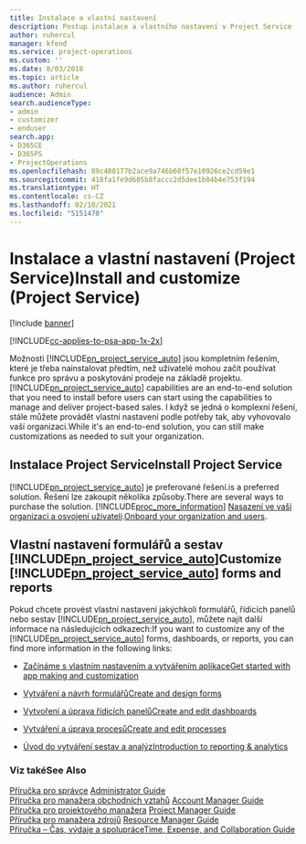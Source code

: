 ```yaml
---
title: Instalace a vlastní nastavení
description: Postup instalace a vlastního nastavení v Project Service
author: ruhercul
manager: kfend
ms.service: project-operations
ms.custom: ''
ms.date: 8/03/2018
ms.topic: article
ms.author: ruhercul
audience: Admin
search.audienceType:
- admin
- customizer
- enduser
search.app:
- D365CE
- D365PS
- ProjectOperations
ms.openlocfilehash: 89c480177b2ace9a746b60f57e10926ce2cd59e1
ms.sourcegitcommit: 418fa1fe9d605b8faccc2d5dee1b04b4e753f194
ms.translationtype: HT
ms.contentlocale: cs-CZ
ms.lasthandoff: 02/10/2021
ms.locfileid: "5151470"
---
```

# <a name="install-and-customize-project-service"></a><span data-ttu-id="c9a8c-103">Instalace a vlastní nastavení (Project Service)</span><span class="sxs-lookup"><span data-stu-id="c9a8c-103">Install and customize (Project Service)</span></span>

[!include [banner](../includes/psa-now-project-operations.md)]

[!INCLUDE[cc-applies-to-psa-app-1x-2x](../includes/cc-applies-to-psa-app-1x-2x.md)]

<span data-ttu-id="c9a8c-104">Možnosti [!INCLUDE[pn_project_service_auto](../includes/pn-project-service-auto.md)] jsou kompletním řešením, které je třeba nainstalovat předtím, než uživatelé mohou začít používat funkce pro správu a poskytování prodeje na základě projektu.</span><span class="sxs-lookup"><span data-stu-id="c9a8c-104">[!INCLUDE[pn_project_service_auto](../includes/pn-project-service-auto.md)] capabilities are an end-to-end solution that you need to install before users can start using the capabilities to manage and deliver project-based sales.</span></span> <span data-ttu-id="c9a8c-105">I když se jedná o komplexní řešení, stále můžete provádět vlastní nastavení podle potřeby tak, aby vyhovovalo vaší organizaci.</span><span class="sxs-lookup"><span data-stu-id="c9a8c-105">While it's an end-to-end solution, you can still make customizations as needed to suit your organization.</span></span>  
<!-- TODO: I expect to find the information on how to get and install this here. Please find that and add it here. Same for Project Service.--> 
  
## <a name="install-project-service"></a><span data-ttu-id="c9a8c-106">Instalace Project Service</span><span class="sxs-lookup"><span data-stu-id="c9a8c-106">Install Project Service</span></span>  
 [!INCLUDE[pn_project_service_auto](../includes/pn-project-service-auto.md)] <span data-ttu-id="c9a8c-107">je preferované řešení.</span><span class="sxs-lookup"><span data-stu-id="c9a8c-107">is a preferred solution.</span></span> <span data-ttu-id="c9a8c-108">Řešení lze zakoupit několika způsoby.</span><span class="sxs-lookup"><span data-stu-id="c9a8c-108">There are several ways to purchase the solution.</span></span> [!INCLUDE[proc_more_information](../includes/proc-more-information.md)] <span data-ttu-id="c9a8c-109">[Nasazení ve vaší organizaci a osvojení uživateli](https://docs.microsoft.com/dynamics365/customerengagement/on-premises/admin/onboard-your-organization-and-users-to-dynamics-365-online).</span><span class="sxs-lookup"><span data-stu-id="c9a8c-109">[Onboard your organization and users](https://docs.microsoft.com/dynamics365/customerengagement/on-premises/admin/onboard-your-organization-and-users-to-dynamics-365-online).</span></span>  
  
## <a name="customize-pn_project_service_auto-forms-and-reports"></a><span data-ttu-id="c9a8c-110">Vlastní nastavení formulářů a sestav [!INCLUDE[pn_project_service_auto](../includes/pn-project-service-auto.md)]</span><span class="sxs-lookup"><span data-stu-id="c9a8c-110">Customize [!INCLUDE[pn_project_service_auto](../includes/pn-project-service-auto.md)] forms and reports</span></span>  
 <span data-ttu-id="c9a8c-111">Pokud chcete provést vlastní nastavení jakýchkoli formulářů, řídicích panelů nebo sestav [!INCLUDE[pn_project_service_auto](../includes/pn-project-service-auto.md)], můžete najít další informace na následujících odkazech:</span><span class="sxs-lookup"><span data-stu-id="c9a8c-111">If you want to customize any of the [!INCLUDE[pn_project_service_auto](../includes/pn-project-service-auto.md)] forms, dashboards, or reports, you can find more information in the following links:</span></span>  
  
- [<span data-ttu-id="c9a8c-112">Začínáme s vlastním nastavením a vytvářením aplikace</span><span class="sxs-lookup"><span data-stu-id="c9a8c-112">Get started with app making and customization</span></span>](https://docs.microsoft.com/dynamics365/customerengagement/on-premises/customize/getting-started-customization)  
  
- [<span data-ttu-id="c9a8c-113">Vytváření a návrh formulářů</span><span class="sxs-lookup"><span data-stu-id="c9a8c-113">Create and design forms</span></span>](https://docs.microsoft.com/dynamics365/customerengagement/on-premises/customize/create-design-forms)  
  
- [<span data-ttu-id="c9a8c-114">Vytvoření a úprava řídicích panelů</span><span class="sxs-lookup"><span data-stu-id="c9a8c-114">Create and edit dashboards</span></span>](https://docs.microsoft.com/dynamics365/customerengagement/on-premises/customize/create-edit-dashboards)  
  
- [<span data-ttu-id="c9a8c-115">Vytváření a úprava procesů</span><span class="sxs-lookup"><span data-stu-id="c9a8c-115">Create and edit processes</span></span>](https://docs.microsoft.com/dynamics365/customerengagement/on-premises/customize/guide-staff-through-common-tasks-processes)  
  
- [<span data-ttu-id="c9a8c-116">Úvod do vytváření sestav a analýz</span><span class="sxs-lookup"><span data-stu-id="c9a8c-116">Introduction to reporting & analytics</span></span>](https://docs.microsoft.com/dynamics365/customerengagement/on-premises/analytics/reporting-analytics-with-dynamics-365)  
  
### <a name="see-also"></a><span data-ttu-id="c9a8c-117">Viz také</span><span class="sxs-lookup"><span data-stu-id="c9a8c-117">See Also</span></span>  
 <span data-ttu-id="c9a8c-118">[Příručka pro správce](../psa/admin-guide.md) </span><span class="sxs-lookup"><span data-stu-id="c9a8c-118">[Administrator Guide](../psa/admin-guide.md) </span></span>  
 <span data-ttu-id="c9a8c-119">[Příručka pro manažera obchodních vztahů](../psa/account-manager-guide.md) </span><span class="sxs-lookup"><span data-stu-id="c9a8c-119">[Account Manager Guide](../psa/account-manager-guide.md) </span></span>  
 <span data-ttu-id="c9a8c-120">[Příručka pro projektového manažera](../psa/project-manager-guide.md) </span><span class="sxs-lookup"><span data-stu-id="c9a8c-120">[Project Manager Guide](../psa/project-manager-guide.md) </span></span>  
 <span data-ttu-id="c9a8c-121">[Příručka pro manažera zdrojů](../psa/resource-manager-guide.md) </span><span class="sxs-lookup"><span data-stu-id="c9a8c-121">[Resource Manager Guide](../psa/resource-manager-guide.md) </span></span>  
 [<span data-ttu-id="c9a8c-122">Příručka – Čas, výdaje a spolupráce</span><span class="sxs-lookup"><span data-stu-id="c9a8c-122">Time, Expense, and Collaboration Guide</span></span>](../psa/time-expense-collaboration-guide.md)
